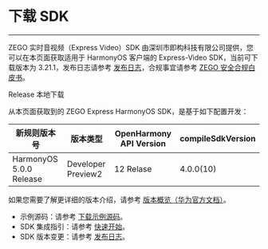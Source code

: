 # 下载 SDK

- - -

ZEGO 实时音视频（Express Video）SDK 由深圳市即构科技有限公司提供，您可以在本页面获取适用于 HarmonyOS 客户端的 Express-Video SDK，当前可下载版本为 3.21.1，发布日志请参考 [发布日志](https://doc-zh.zego.im/article/19517)，合规事宜请参考 [ZEGO 安全合规白皮书](https://doc-zh.zego.im/article/16142)。

<Card title="Express-Video SDK v3.21.1" href="https://artifact-sdk.zego.im/rtc/ZegoExpressVideo/ohos/ZegoExpressVideo-ohos-shared-ets.zip">
Release 本地下载
</Card>

从本页面获取到的 ZEGO Express HarmonyOS SDK，是基于如下配置开发：

|新规则版本号|版本类型|OpenHarmony API Version|compileSdkVersion|
|--|--|--|--|
|HarmonyOS 5.0.0 Release|Developer Preview2|12 Relase|4.0.0(10)|

如果您需要了解更详细的版本介绍，请参考 [版本概览（华为官方文档）](https://developer.huawei.com/consumer/cn/doc/harmonyos-releases-V5/releasenotes-overview-0000001602419138-V5?catalogVersion=V5)。

<Note title="说明">
 
- 示例源码：请参考 [下载示例源码](https://doc-zh.zego.im/article/19522)。
- SDK 集成指引：请参考 [快速开始](https://doc-zh.zego.im/article/19523)。
- SDK 版本变更：请参考 [发布日志](https://doc-zh.zego.im/article/19517)。
</Note>








<Content />



